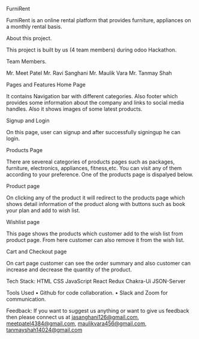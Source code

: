 FurniRent

FurniRent is an online rental platform that provides furniture, appliances on a monthly rental basis.

About this project.

This project is built by us (4 team members) during odoo Hackathon.

Team Members.

Mr. Meet Patel
Mr. Ravi Sanghani
Mr. Maulik Vara
Mr. Tanmay Shah

Pages and Features
Home Page

It contains Navigation bar with different categories. Also footer which provides some information about the company and links to social media handles. Also it shows images of some latest products.

Signup and Login

On this page, user can signup and after successfully signingup he can login.

Products Page

There are severeal categories of products pages such as packages, furniture, electronics, appliances, fitness,etc. You can visit any of them according to your preference. One of the products page is dispalyed below.

Product page

On clicking any of the product it will redirect to the products page which shows detail information of the product along with buttons such as book your plan and add to wish list.

Wishlist page

This page shows the products which customer add to the wish list from product page. From here customer can also remove it from the wish list.

Cart and Checkout page

On cart page customer can see the order summary and also customer can increase and decrease the quantity of the product.


Tech Stack:
HTML
CSS
JavaScript
React
Redux
Chakra-Ui
JSON-Server

Tools Used
• Github for code collaboration.
• Slack and Zoom for communication.


Feedback:
If you want to suggest us anything or want to give us feedback then please connect us at jasanghani126@gmail.com, meetpatel4384@gmail.com, maulikvara456@gmail.com, tanmayshah14024@gmail.com

